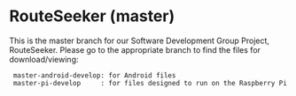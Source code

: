 # RouteSeeker (master)
This is the master branch for our Software Development Group Project, RouteSeeker. Please go to the appropriate branch to find the files for download/viewing:

     master-android-develop: for Android files
     master-pi-develop     : for files designed to run on the Raspberry Pi

